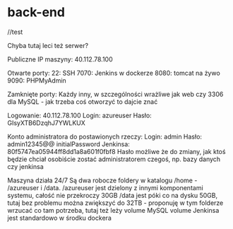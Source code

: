 # back-end

//test


Chyba tutaj leci też serwer?

Publiczne IP maszyny:
40.112.78.100

Otwarte porty:
22: SSH
7070: Jenkins w dockerze
8080: tomcat na żywo
9090: PHPMyAdmin

Zamknięte porty:
Każdy inny, w szczególności wrażliwe jak web czy 3306 dla MySQL - jak trzeba coś otworzyć to dajcie znać

Logowanie:
40.112.78.100
Login: azureuser
Hasło: GIsyXTB6DzqhJ7YWLKUX

Konto administratora do postawionych rzeczy:
Login: admin
Hasło: admin12345@@
initialPassword Jenkinsa: 80f5747ea05944ff8dd1a8a601f0fbf8
Hasło możliwe że do zmiany, jak ktoś będzie chciał osobiście zostać administratorem czegoś, np. bazy danych czy jenkinsa

Maszyna działa 24/7
Są dwa robocze foldery w katalogu /home - /azureuser i /data. 
/azureuser jest dzielony z innymi komponentami systemu, całość nie przekroczy 30GB
/data jest póki co na dysku 50GB, tutaj bez problemu można zwiększyć do 32TB - proponuję w tym folderze wrzucać co tam potrzeba, tutaj też leży volume MySQL
volume Jenkinsa jest standardowo w środku dockera
